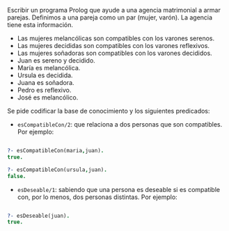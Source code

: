 Escribir un programa Prolog que ayude a una agencia matrimonial a armar parejas.
Definimos a una pareja como un par (mujer, varón).
La agencia tiene esta información.

* Las mujeres melancólicas son compatibles con los varones serenos.
* Las mujeres decididas son compatibles con los varones reflexivos.
* Las mujeres soñadoras son compatibles con los varones decididos.
* Juan es sereno y decidido.
* María es melancólica.
* Ursula es decidida.
* Juana es soñadora.
* Pedro es reflexivo.
* José es melancólico.

Se pide codificar la base de conocimiento y los siguientes predicados:

* `esCompatibleCon/2`: que relaciona a dos personas que son compatibles. Por ejemplo:

```prolog

?- esCompatibleCon(maria,juan).
true.

?- esCompatibleCon(ursula,juan).
false.

```

* `esDeseable/1`: sabiendo que una persona es deseable si es compatible con, por lo menos, dos personas distintas. Por ejemplo: 

```prolog

?- esDeseable(juan).
true.

```


